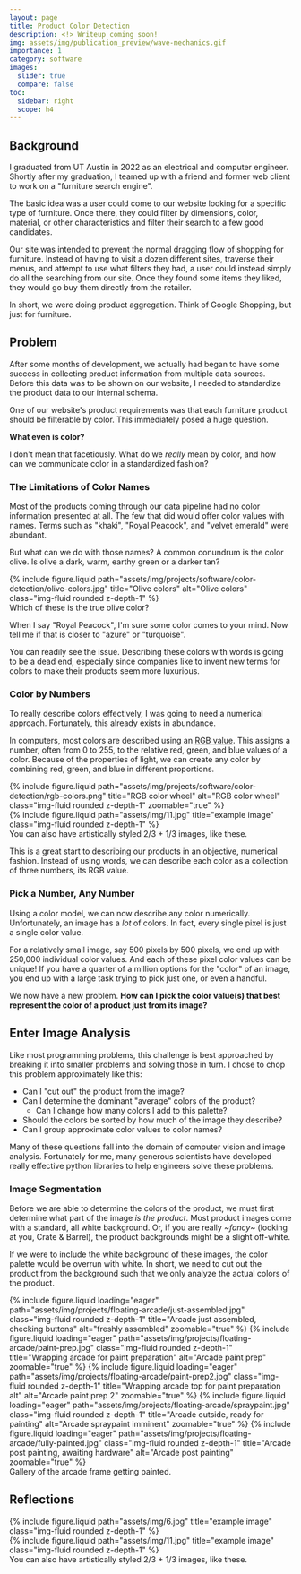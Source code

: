 ```yaml
---
layout: page
title: Product Color Detection
description: <!> Writeup coming soon!
img: assets/img/publication_preview/wave-mechanics.gif
importance: 1
category: software
images:
  slider: true
  compare: false
toc:
  sidebar: right
  scope: h4
---
```


## Background

I graduated from UT Austin in 2022 as an electrical and computer engineer. Shortly after my graduation, I teamed up with a friend and former web client to work on a "furniture search engine".

The basic idea was a user could come to our website looking for a specific type of furniture. Once there, they could filter by dimensions, color, material, or other characteristics and filter their search to a few good candidates.

Our site was intended to prevent the normal dragging flow of shopping for furniture. Instead of having to visit a dozen different sites, traverse their menus, and attempt to use what filters they had, a user could instead simply do all the searching from our site. Once they found some items they liked, they would go buy them directly from the retailer.

In short, we were doing product aggregation. Think of Google Shopping, but just for furniture.

## Problem

After some months of development, we actually had began to have some success in collecting product information from multiple data sources. Before this data was to be shown on our website, I needed to standardize the product data to our internal schema.

One of our website's product requirements was that each furniture product should be filterable by color. This immediately posed a huge question.

**What even is color?**

I don't mean that facetiously. What do we _really_ mean by color, and how can we communicate color in a standardized fashion?

### The Limitations of Color Names

Most of the products coming through our data pipeline had no color information presented at all. The few that did would offer color values with names. Terms such as "khaki", "Royal Peacock", and "velvet emerald" were abundant.

But what can we do with those names? A common conundrum is the color olive. Is olive a dark, warm, earthy green or a darker tan?

<div class="row justify-content-sm-center">
    <div class="col-sm-5 mt-3 mt-md-0">
        {% include figure.liquid path="assets/img/projects/software/color-detection/olive-colors.jpg" title="Olive colors" alt="Olive colors" class="img-fluid rounded z-depth-1" %}
    </div>
</div>
<div class="caption">
    Which of these is the true olive color?
</div>

When I say "Royal Peacock", I'm sure some color comes to your mind. Now tell me if that is closer to "azure" or "turquoise".

You can readily see the issue. Describing these colors with words is going to be a dead end, especially since companies like to invent new terms for colors to make their products seem more luxurious.

### Color by Numbers

To really describe colors effectively, I was going to need a numerical approach. Fortunately, this already exists in abundance.

In computers, most colors are described using an [RGB value](https://en.wikipedia.org/wiki/RGB_color_model). This assigns a number, often from 0 to 255, to the relative red, green, and blue values of a color. Because of the properties of light, we can create any color by combining red, green, and blue in different proportions.

<div class="row justify-content-sm-center">
    <div class="col-sm-8 mt-3 mt-md-0">
        {% include figure.liquid path="assets/img/projects/software/color-detection/rgb-colors.png" title="RGB color wheel" alt="RGB color wheel" class="img-fluid rounded z-depth-1" zoomable="true" %}
    </div>
    <div class="col-sm-4 mt-3 mt-md-0">
        {% include figure.liquid path="assets/img/11.jpg" title="example image" class="img-fluid rounded z-depth-1" %}
    </div>
</div>
<div class="caption">
    You can also have artistically styled 2/3 + 1/3 images, like these.
</div>

This is a great start to describing our products in an objective, numerical fashion. Instead of using words, we can describe each color as a collection of three numbers, its RGB value.

### Pick a Number, Any Number

Using a color model, we can now describe any color numerically. Unfortunately, an image has a _lot_ of colors. In fact, every single pixel is just a single color value.

For a relatively small image, say 500 pixels by 500 pixels, we end up with 250,000 individual color values. And each of these pixel color values can be unique! If you have a quarter of a million options for the "color" of an image, you end up with a large task trying to pick just one, or even a handful.

We now have a new problem. **How can I pick the color value(s) that best represent the color of a product just from its image?**

## Enter Image Analysis

Like most programming problems, this challenge is best approached by breaking it into smaller problems and solving those in turn. I chose to chop this problem approximately like this:

- Can I "cut out" the product from the image?
- Can I determine the dominant "average" colors of the product?
  - Can I change how many colors I add to this palette?
- Should the colors be sorted by how much of the image they describe?
- Can I group approximate color values to color names?

Many of these questions fall into the domain of computer vision and image analysis. Fortunately for me, many generous scientists have developed really effective python libraries to help engineers solve these problems.

### Image Segmentation

Before we are able to determine the colors of the product, we must first determine what part of the image _is the product_. Most product images come with a standard, all white background. Or, if you are really ~_fancy_~ (looking at you, Crate & Barrel), the product backgrounds might be a slight off-white.

If we were to include the white background of these images, the color palette would be overrun with white. In short, we need to cut out the product from the background such that we only analyze the actual colors of the product.

<!-- <div class="row">
    <div class="col-sm mt-3 mt-md-0">
        {% include figure.liquid loading="eager" path="" title="Donkey Kong 3 Arcade Machine" alt="DK3 Arcade Machine" class="img-fluid rounded z-depth-1" zoomable="true" %}
    </div>
    <div class="col-sm mt-3 mt-md-0">
        {% include figure.liquid loading="eager" path="" title="Barna playing Donkey Kong 3" alt="Barna playing DK3" class="img-fluid rounded z-depth-1" zoomable="true" %}
    </div>
    <div class="col-sm mt-3 mt-md-0">
        {% include figure.liquid loading="eager" path="" title="Austin Cidercade Classic Games" alt="Austin Cidercade Classic Nintendo Arcade Games" class="img-fluid rounded z-depth-1" zoomable="true" %}
    </div>
</div>
<div class="caption">
    Barna and I discovering Donkey Kong 3 at the Austin Cidercade.
</div> -->

<swiper-container keyboard="true" navigation="true" pagination="true" pagination-clickable="true" pagination-dynamic-bullets="true" rewind="true" height="600px">
  <swiper-slide>{% include figure.liquid loading="eager" path="assets/img/projects/floating-arcade/just-assembled.jpg" class="img-fluid rounded z-depth-1" title="Arcade just assembled, checking buttons" alt="freshly assembled" zoomable="true" %}</swiper-slide>
  <swiper-slide>{% include figure.liquid loading="eager" path="assets/img/projects/floating-arcade/paint-prep.jpg" class="img-fluid rounded z-depth-1" title="Wrapping arcade for paint preparation" alt="Arcade paint prep" zoomable="true" %}</swiper-slide>
  <swiper-slide>{% include figure.liquid loading="eager" path="assets/img/projects/floating-arcade/paint-prep2.jpg" class="img-fluid rounded z-depth-1" title="Wrapping arcade top for paint preparation alt" alt="Arcade paint prep 2" zoomable="true" %}</swiper-slide>
  <swiper-slide>{% include figure.liquid loading="eager" path="assets/img/projects/floating-arcade/spraypaint.jpg" class="img-fluid rounded z-depth-1" title="Arcade outside, ready for painting" alt="Arcade spraypaint imminent" zoomable="true" %}</swiper-slide>
  <swiper-slide>{% include figure.liquid loading="eager" path="assets/img/projects/floating-arcade/fully-painted.jpg" class="img-fluid rounded z-depth-1" title="Arcade post painting, awaiting hardware" alt="Arcade post painting" zoomable="true" %}</swiper-slide>
</swiper-container>
<div class="caption">
    Gallery of the arcade frame getting painted.
</div>

## Reflections

<div class="row justify-content-sm-center">
    <div class="col-sm-8 mt-3 mt-md-0">
        {% include figure.liquid path="assets/img/6.jpg" title="example image" class="img-fluid rounded z-depth-1" %}
    </div>
    <div class="col-sm-4 mt-3 mt-md-0">
        {% include figure.liquid path="assets/img/11.jpg" title="example image" class="img-fluid rounded z-depth-1" %}
    </div>
</div>
<div class="caption">
    You can also have artistically styled 2/3 + 1/3 images, like these.
</div>
